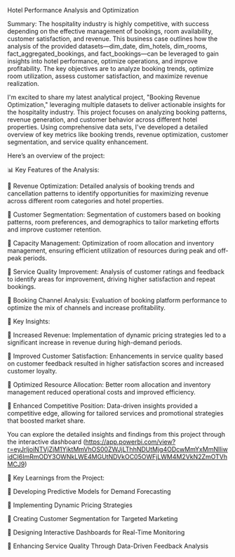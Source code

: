 Hotel Performance Analysis and Optimization

Summary:
The hospitality industry is highly competitive, with success depending on the effective management of bookings, room availability, customer satisfaction, and revenue. 
This business case outlines how the analysis of the provided datasets—dim_date, dim_hotels, dim_rooms, fact_aggregated_bookings, and fact_bookings—can be leveraged to gain insights into hotel performance, optimize operations, and improve profitability. 
The key objectives are to analyze booking trends, optimize room utilization, assess customer satisfaction, and maximize revenue realization.

I'm excited to share my latest analytical project, "Booking Revenue Optimization," leveraging multiple datasets to deliver actionable insights for the hospitality industry.
This project focuses on analyzing booking patterns, revenue generation, and customer behavior across different hotel properties. Using comprehensive data sets, I've developed a detailed overview of key metrics like booking trends, revenue optimization, customer segmentation, and service quality enhancement.

Here’s an overview of the project:

📊 Key Features of the Analysis:

🔹 Revenue Optimization: Detailed analysis of booking trends and cancellation patterns to identify opportunities for maximizing revenue across different room categories and hotel properties.

🔹 Customer Segmentation: Segmentation of customers based on booking patterns, room preferences, and demographics to tailor marketing efforts and improve customer retention.

🔹 Capacity Management: Optimization of room allocation and inventory management, ensuring efficient utilization of resources during peak and off-peak periods.

🔹 Service Quality Improvement: Analysis of customer ratings and feedback to identify areas for improvement, driving higher satisfaction and repeat bookings.

🔹 Booking Channel Analysis: Evaluation of booking platform performance to optimize the mix of channels and increase profitability.

🎯 Key Insights:

🔹 Increased Revenue: Implementation of dynamic pricing strategies led to a significant increase in revenue during high-demand periods.

🔹 Improved Customer Satisfaction: Enhancements in service quality based on customer feedback resulted in higher satisfaction scores and increased customer loyalty.

🔹 Optimized Resource Allocation: Better room allocation and inventory management reduced operational costs and improved efficiency.

🔹 Enhanced Competitive Position: Data-driven insights provided a competitive edge, allowing for tailored services and promotional strategies that boosted market share.


You can explore the detailed insights and findings from this project through the interactive dashboard 
(https://app.powerbi.com/view?r=eyJrIjoiNTVjZjM1YjktMmVhOS00ZWJjLThhNDUtMjg4ODcwMmYxMmNlIiwidCI6ImRmODY3OWNkLWE4MGUtNDVkOC05OWFjLWM4M2VkN2ZmOTVhMCJ9)

📌 Key Learnings from the Project:

🔹 Developing Predictive Models for Demand Forecasting

🔹 Implementing Dynamic Pricing Strategies 

🔹 Creating Customer Segmentation for Targeted Marketing

🔹 Designing Interactive Dashboards for Real-Time Monitoring 

🔹 Enhancing Service Quality Through Data-Driven Feedback Analysis
